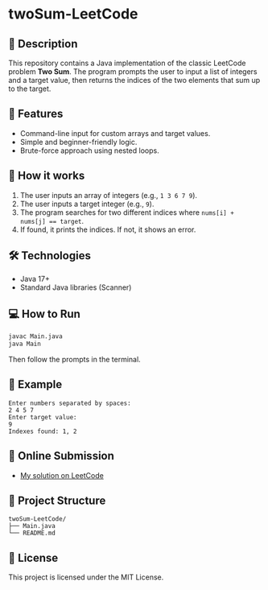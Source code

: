# twoSum-LeetCode

## 📌 Description

This repository contains a Java implementation of the classic LeetCode problem **Two Sum**. The program prompts the user to input a list of integers and a target value, then returns the indices of the two elements that sum up to the target.

## 🚀 Features

- Command-line input for custom arrays and target values.
- Simple and beginner-friendly logic.
- Brute-force approach using nested loops.

## 🧠 How it works

1. The user inputs an array of integers (e.g., `1 3 6 7 9`).
2. The user inputs a target integer (e.g., `9`).
3. The program searches for two different indices where `nums[i] + nums[j] == target`.
4. If found, it prints the indices. If not, it shows an error.

## 🛠️ Technologies

- Java 17+
- Standard Java libraries (Scanner)

## 💻 How to Run

```bash
javac Main.java
java Main
```

Then follow the prompts in the terminal.

## 📎 Example

```
Enter numbers separated by spaces:
2 4 5 7
Enter target value:
9
Indexes found: 1, 2
```

## 🔗 Online Submission

- [My solution on LeetCode](https://leetcode.com/problems/two-sum/submissions/1651126541/)

## 📂 Project Structure

```
twoSum-LeetCode/
├── Main.java
└── README.md
```

## 📄 License

This project is licensed under the MIT License.
